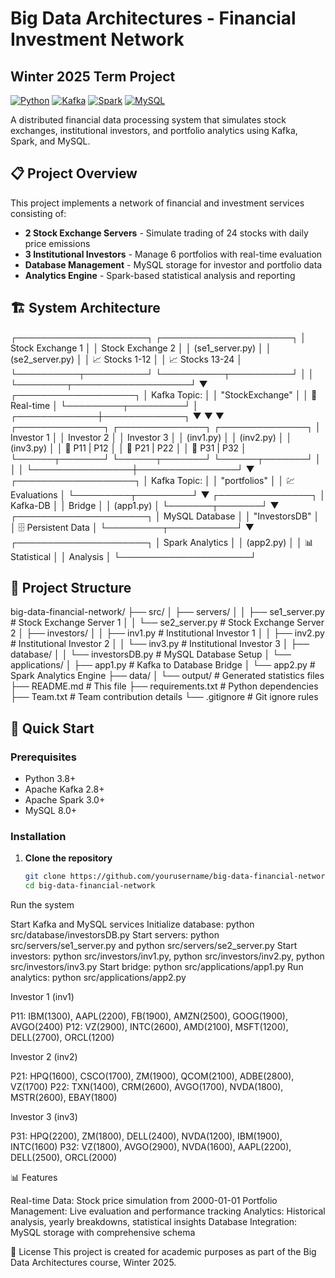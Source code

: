 # Big Data Architectures - Financial Investment Network
## Winter 2025 Term Project

[![Python](https://img.shields.io/badge/Python-3.8+-blue.svg)](https://www.python.org)
[![Kafka](https://img.shields.io/badge/Apache%20Kafka-2.8+-orange.svg)](https://kafka.apache.org)
[![Spark](https://img.shields.io/badge/Apache%20Spark-3.0+-red.svg)](https://spark.apache.org)
[![MySQL](https://img.shields.io/badge/MySQL-8.0+-blue.svg)](https://www.mysql.com)

A distributed financial data processing system that simulates stock exchanges, institutional investors, and portfolio analytics using Kafka, Spark, and MySQL.

## 📋 Project Overview

This project implements a network of financial and investment services consisting of:
- **2 Stock Exchange Servers** - Simulate trading of 24 stocks with daily price emissions
- **3 Institutional Investors** - Manage 6 portfolios with real-time evaluation
- **Database Management** - MySQL storage for investor and portfolio data
- **Analytics Engine** - Spark-based statistical analysis and reporting

## 🏗️ System Architecture 
┌─────────────────────┐    ┌─────────────────────┐
│  Stock Exchange 1   │    │  Stock Exchange 2   │
│   (se1_server.py)   │    │   (se2_server.py)   │
│   📈 Stocks 1-12    │    │   📈 Stocks 13-24   │
└──────────┬──────────┘    └──────────┬──────────┘
           │                          │
           └────────┬───────────────────┘
                    ▼
            ┌───────────────────┐
            │   Kafka Topic:    │
            │  "StockExchange"  │
            │   📡 Real-time    │
            └─────────┬─────────┘
                      │
        ┌─────────────┼─────────────┐
        ▼             ▼             ▼
┌──────────────┐ ┌──────────────┐ ┌──────────────┐
│ Investor 1   │ │ Investor 2   │ │ Investor 3   │
│  (inv1.py)   │ │  (inv2.py)   │ │  (inv3.py)   │
│ 💼 P11 | P12 │ │ 💼 P21 | P22 │ │ 💼 P31 | P32 │
└──────┬───────┘ └──────┬───────┘ └──────┬───────┘
       │                │                │
       └────────────────┼────────────────┘
                        ▼
                ┌───────────────────┐
                │   Kafka Topic:    │
                │   "portfolios"    │
                │  💹 Evaluations   │
                └─────────┬─────────┘
                          ▼
                  ┌───────────────┐
                  │  Kafka-DB     │
                  │  Bridge       │
                  │  (app1.py)    │
                  └───────┬───────┘
                          ▼
                ┌─────────────────────┐
                │    MySQL Database   │
                │    "InvestorsDB"    │
                │  🗄️ Persistent Data │
                └─────────┬───────────┘
                          ▼
                ┌─────────────────────┐
                │  Spark Analytics    │
                │     (app2.py)       │
                │  📊 Statistical     │
                │     Analysis        │
                └─────────────────────┘

## 📁 Project Structure

big-data-financial-network/
├── src/
│   ├── servers/
│   │   ├── se1_server.py          # Stock Exchange Server 1
│   │   └── se2_server.py          # Stock Exchange Server 2
│   ├── investors/
│   │   ├── inv1.py                # Institutional Investor 1
│   │   ├── inv2.py                # Institutional Investor 2
│   │   └── inv3.py                # Institutional Investor 3
│   ├── database/
│   │   └── investorsDB.py         # MySQL Database Setup
│   └── applications/
│       ├── app1.py                # Kafka to Database Bridge
│       └── app2.py                # Spark Analytics Engine
├── data/
│   └── output/                    # Generated statistics files
├── README.md                      # This file
├── requirements.txt               # Python dependencies
├── Team.txt                       # Team contribution details
└── .gitignore                     # Git ignore rules


## 🚀 Quick Start

### Prerequisites
- Python 3.8+
- Apache Kafka 2.8+
- Apache Spark 3.0+
- MySQL 8.0+

### Installation

1. **Clone the repository**
   ```bash
   git clone https://github.com/yourusername/big-data-financial-network.git
   cd big-data-financial-network

Run the system

Start Kafka and MySQL services
Initialize database: python src/database/investorsDB.py
Start servers: python src/servers/se1_server.py and python src/servers/se2_server.py
Start investors: python src/investors/inv1.py, python src/investors/inv2.py, python src/investors/inv3.py
Start bridge: python src/applications/app1.py
Run analytics: python src/applications/app2.py

Investor 1 (inv1)

P11: IBM(1300), AAPL(2200), FB(1900), AMZN(2500), GOOG(1900), AVGO(2400)
P12: VZ(2900), INTC(2600), AMD(2100), MSFT(1200), DELL(2700), ORCL(1200)

Investor 2 (inv2)

P21: HPQ(1600), CSCO(1700), ZM(1900), QCOM(2100), ADBE(2800), VZ(1700)
P22: TXN(1400), CRM(2600), AVGO(1700), NVDA(1800), MSTR(2600), EBAY(1800)

Investor 3 (inv3)

P31: HPQ(2200), ZM(1800), DELL(2400), NVDA(1200), IBM(1900), INTC(1600)
P32: VZ(1800), AVGO(2900), NVDA(1600), AAPL(2200), DELL(2500), ORCL(2000)

📊 Features

Real-time Data: Stock price simulation from 2000-01-01
Portfolio Management: Live evaluation and performance tracking
Analytics: Historical analysis, yearly breakdowns, statistical insights
Database Integration: MySQL storage with comprehensive schema

📄 License
This project is created for academic purposes as part of the Big Data Architectures course, Winter 2025.
